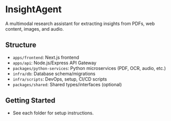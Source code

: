 # InsightAgent

A multimodal research assistant for extracting insights from PDFs, web content, images, and audio.

## Structure
- `apps/frontend`: Next.js frontend
- `apps/api`: Node.js/Express API Gateway
- `packages/python-services`: Python microservices (PDF, OCR, audio, etc.)
- `infra/db`: Database schema/migrations
- `infra/scripts`: DevOps, setup, CI/CD scripts
- `packages/shared`: Shared types/interfaces (optional)

## Getting Started
- See each folder for setup instructions.
